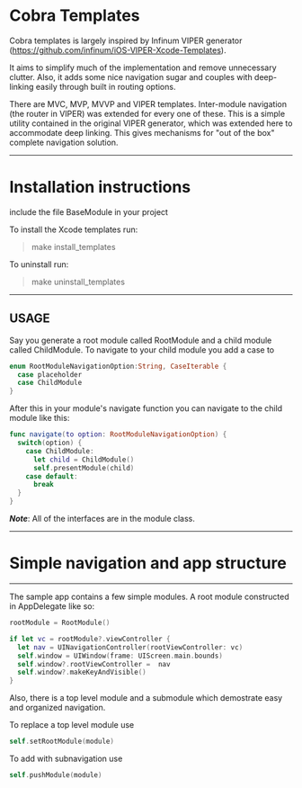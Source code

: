 # Cobra Templates
Cobra templates is largely inspired by Infinum VIPER generator (https://github.com/infinum/iOS-VIPER-Xcode-Templates).  

It aims to simplify much of the implementation and remove unnecessary clutter.  Also, it adds some nice navigation sugar and couples with deep-linking easily through built in routing options.  

There are MVC, MVP, MVVP and VIPER templates.  Inter-module navigation (the router in VIPER) was extended for every one of these.  This is a simple utility contained in the original VIPER generator, which was extended here to accommodate deep linking.  This gives mechanisms
for "out of the box" complete navigation solution.

---
# Installation instructions
include the file BaseModule in your project

To install the Xcode templates run:
> make install_templates

To uninstall run:
> make uninstall_templates

---
## USAGE
Say you generate a root module called RootModule and a child module called ChildModule.
To navigate to your child module you add a case to

```Swift
enum RootModuleNavigationOption:String, CaseIterable {
  case placeholder
  case ChildModule
}
```

After this in your module's navigate function you can navigate to the child module like this:

```swift
func navigate(to option: RootModuleNavigationOption) {
  switch(option) {
    case ChildModule:
      let child = ChildModule()
      self.presentModule(child)
    case default:
      break
  }
}
```

***Note***: All of the interfaces are in the module class.

---
# Simple navigation and app structure
---
The sample app contains a few simple modules.  A root module constructed in AppDelegate like so:
```swift
rootModule = RootModule()

if let vc = rootModule?.viewController {
  let nav = UINavigationController(rootViewController: vc)
  self.window = UIWindow(frame: UIScreen.main.bounds)
  self.window?.rootViewController =  nav
  self.window?.makeKeyAndVisible()
}
```

Also, there is a top level module and a submodule which demostrate easy and organized navigation.

To replace a top level module use
```swift
self.setRootModule(module)
```

To add with subnavigation use
```swift
self.pushModule(module)
```
